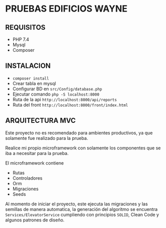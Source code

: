 # PRUEBAS EDIFICIOS WAYNE

## REQUISITOS
- PHP 7.4
- Mysql
- Composer

## INSTALACION

- `composer install`
- Crear tabla en mysql
- Configurar BD en `src/Config/database.php`
- Ejecutar comando `php -S localhost:8000`
- Ruta de la api `http://localhost:8000/api/reports`
- Ruta del front `http://localhost:8000/front/index.html`

## ARQUITECTURA MVC

Este proyecto no es recomendado para ambientes productivos, ya que solamente fue realizado para la prueba.

Realice mi propio microframework con solamente los componentes que se iba a necesitar para la prueba.

El microframework contiene

- Rutas
- Controladores
- Orm
- Migraciones
- Seeds

Al momento de iniciar el proyecto, este ejecuta las migraciones y las semillas de manera automatica,
la generación del algoritmo se encuentra `Services/ElevatorService` cumpliendo con principios `SOLID`, Clean Code y 
algunos patrones de diseño.
